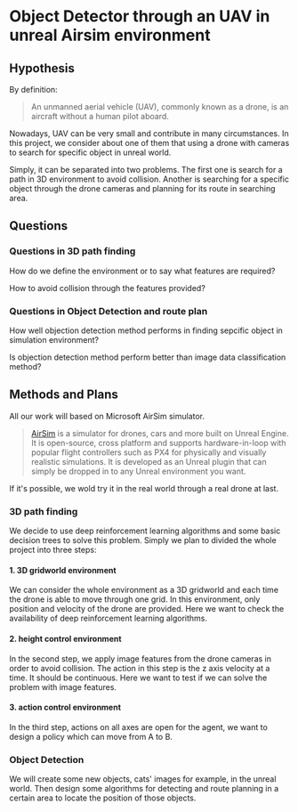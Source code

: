 ﻿
Object Detector through an UAV in unreal Airsim environment
=====
Hypothesis
------

By definition:

>An unmanned aerial vehicle (UAV), commonly known as a drone, is an aircraft without a human pilot aboard. 

Nowadays, UAV can be very small and contribute in many circumstances. In this project, we consider about one of them that using a drone with cameras to search for specific object in unreal world. 

Simply, it can be separated into two problems. The first one is search for a path in 3D environment to avoid collision. Another is searching for a specific object through the drone cameras and planning for its route in searching area.

Questions
---------

### Questions in 3D path finding

How do we define the environment or to say what features are required?

How to avoid collision through the features provided?

### Questions in Object Detection and route plan

How well objection detection method performs in finding sepcific object in simulation environment? 

Is objection detection method perform better than image data classification method?

Methods and Plans
-------

All our work will based on Microsoft AirSim simulator.

>[AirSim](https://github.com/Microsoft/AirSim) is a simulator for drones, cars and more built on Unreal Engine. It is open-source, cross platform and supports hardware-in-loop with popular flight controllers such as PX4 for physically and visually realistic simulations. It is developed as an Unreal plugin that can simply be dropped in to any Unreal environment you want.

If it's possible, we wold try it in the real world through a real drone at last.

### 3D path finding

We decide to use deep reinforcement learning algorithms and some basic decision trees to solve this problem. Simply we plan to divided the whole project into three steps:

#### 1. 3D gridworld environment

We can consider the whole environment as a 3D gridworld and each time the drone is able to move through one grid. In this environment, only position and velocity of the drone are provided. Here we want to check the availability of deep reinforcement learning algorithms.

#### 2. height control environment

In the second step, we apply image features from the drone cameras in order to avoid collision. The action in this step is the z axis velocity at a time. It should be continuous. Here we want to test if we can solve the problem with image features.

#### 3. action control environment

In the third step, actions on all axes are open for the agent, we want to design a policy which can move from A to B.

### Object Detection

We will create some new objects, cats' images for example, in the unreal world. Then design some algorithms for detecting and route planning in a certain area to locate the position of those objects.



